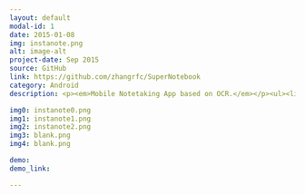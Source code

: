 ```yaml
---
layout: default
modal-id: 1
date: 2015-01-08
img: instanote.png
alt: image-alt
project-date: Sep 2015
source: GitHub
link: https://github.com/zhangrfc/SuperNotebook
category: Android
description: <p><em>Mobile Notetaking App based on OCR.</em></p><ul><li> Allows users to take notes without typing. Just swipe-select text in images and the app will transform it to a plaintext note.</li><li>Five activities enabling users to sort, add, edit, favorite, delete, and share notes. Integrated with Google maps to associate locations with notes.</li><li>Backend&#58 Applied and customized <a href="http://gaut.am/making-an-ocr-android-app-using-tesseract/" target="_blank">Tess-Two</a> open source OCR library. Integrated <a href="https://www.sqlite.org/" target="_blank">SQLite</a> database to store notes and other metadata.</li><li>Frontend&#58 Applied Android <a href="https://www.google.com/design/spec/material-design/introduction.html#" target="_blank">material design</a>. Implemented UI elements such as floating action buttons, data/time picker, and swipe-to-delete.</li></ul>

img0: instanote0.png
img1: instanote1.png
img2: instanote2.png
img3: blank.png
img4: blank.png

demo:
demo_link: 

---
```

